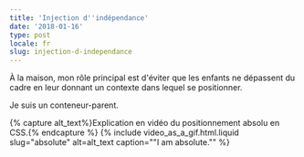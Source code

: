 ```yaml
---
title: 'Injection d''indépendance'
date: '2018-01-16'
type: post
locale: fr
slug: injection-d-independance
---
```


À la maison, mon rôle principal est d'éviter que les enfants ne dépassent du cadre en leur donnant un contexte dans lequel se positionner.

Je suis un conteneur-parent.

{% capture alt_text%}Explication en vidéo du positionnement absolu en CSS.{% endcapture %}
{% include video_as_a_gif.html.liquid
slug="absolute"
alt=alt_text
caption="&quot;I am absolute.&quot;"
%}
